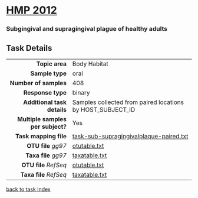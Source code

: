 # [HMP 2012]( ../docs/hmp.html )
### Subgingival and supragingival plague of healthy adults

## Task Details

| | |
| ------------------------: |-----------------------------------------------------------|
| **Topic area**                | Body Habitat                                                |
| **Sample type**               | oral                                         |
| **Number of samples**         | 408                                         |
| **Response type**             | binary                                           |
| **Additional task details**   | Samples collected from paired locations by HOST_SUBJECT_ID                                  |
| **Multiple samples per subject?** | Yes |
| **Task mapping file**         | [task-sub-supragingivalplaque-paired.txt](../datasets/hmp/task-sub-supragingivalplaque-paired.txt)                                 |
| **OTU file** *gg97*           | [otutable.txt](../datasets/hmp/gg/otutable.txt)                             |
| **Taxa file** *gg97*          | [taxatable.txt](../datasets/hmp/gg/taxatable.txt)                          |
| **OTU file** *RefSeq*         | [otutable.txt](../datasets/hmp/refseq/otutable.txt)                    |
| **Taxa file** *RefSeq*        | [taxatable.txt](../datasets/hmp/refseq/taxatable.txt)                  |


[back to task index](../README.md)